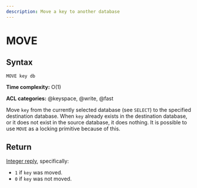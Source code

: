 ```yaml
---
description: Move a key to another database
---
```


# MOVE

## Syntax

    MOVE key db

**Time complexity:** O(1)

**ACL categories:** @keyspace, @write, @fast

Move `key` from the currently selected database (see `SELECT`) to the specified
destination database.
When `key` already exists in the destination database, or it does not exist in
the source database, it does nothing.
It is possible to use `MOVE` as a locking primitive because of this.

## Return

[Integer reply](https://redis.io/docs/reference/protocol-spec#resp-integers), specifically:

* `1` if `key` was moved.
* `0` if `key` was not moved.
